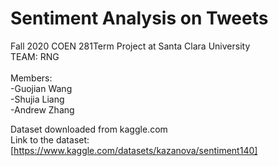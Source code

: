 # Sentiment Analysis on Tweets
Fall 2020 COEN 281Term Project at Santa Clara University<br>
TEAM: RNG <br>
<br>
Members: <br>
    -Guojian Wang <br>
    -Shujia Liang <br>
    -Andrew Zhang <br>
  
Dataset downloaded from kaggle.com<br>
Link to the dataset:<br>
[https://www.kaggle.com/datasets/kazanova/sentiment140]
